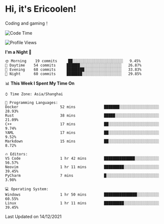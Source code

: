 # Hi, it's Ericoolen!
Coding and gaming！

<!--START_SECTION:waka-->
![Code Time](http://img.shields.io/badge/Code%20Time-133%20hrs%2035%20mins-blue)

![Profile Views](http://img.shields.io/badge/Profile%20Views-2-blue)

**I'm a Night 🦉** 

```text
🌞 Morning    19 commits     ██░░░░░░░░░░░░░░░░░░░░░░░   9.45% 
🌆 Daytime    54 commits     ██████░░░░░░░░░░░░░░░░░░░   26.87% 
🌃 Evening    68 commits     ████████░░░░░░░░░░░░░░░░░   33.83% 
🌙 Night      60 commits     ███████░░░░░░░░░░░░░░░░░░   29.85%

```


📊 **This Week I Spent My Time On** 

```text
⌚︎ Time Zone: Asia/Shanghai

💬 Programming Languages: 
Docker                   52 mins             ███████░░░░░░░░░░░░░░░░░░   28.93% 
Rust                     38 mins             █████░░░░░░░░░░░░░░░░░░░░   21.09% 
C++                      17 mins             ██░░░░░░░░░░░░░░░░░░░░░░░   9.74% 
YAML                     17 mins             ██░░░░░░░░░░░░░░░░░░░░░░░   9.52% 
Markdown                 15 mins             ██░░░░░░░░░░░░░░░░░░░░░░░   8.72%

🔥 Editors: 
VS Code                  1 hr 42 mins        ██████████████░░░░░░░░░░░   56.57% 
Neovim                   1 hr 11 mins        █████████░░░░░░░░░░░░░░░░   39.45% 
PyCharm                  7 mins              █░░░░░░░░░░░░░░░░░░░░░░░░   3.98%

💻 Operating System: 
Windows                  1 hr 50 mins        ███████████████░░░░░░░░░░   60.55% 
Linux                    1 hr 11 mins        █████████░░░░░░░░░░░░░░░░   39.45%

```


 Last Updated on 14/12/2021
<!--END_SECTION:waka-->

